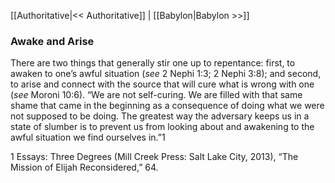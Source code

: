 [[Authoritative|<< Authoritative]]  |  [[Babylon|Babylon >>]]

### Awake and Arise
There are two things that generally stir one up to repentance: first, to awaken to one’s awful situation (*see* 2 Nephi 1:3; 2 Nephi 3:8); and second, to arise and connect with the source that will cure what is wrong with one (*see* Moroni 10:6). “We are not self-curing. We are filled with that same shame that came in the beginning as a consequence of doing what we were not supposed to be doing. The greatest way the adversary keeps us in a state of slumber is to prevent us from looking about and awakening to the awful situation we find ourselves in.”1



1 Essays: Three Degrees (Mill Creek Press: Salt Lake City, 2013), “The Mission of Elijah Reconsidered,” 64.